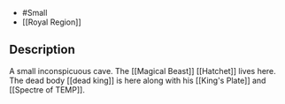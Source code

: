 - #Small
- [[Royal Region]]
## Description
A small inconspicuous cave.
The [[Magical Beast]] [[Hatchet]] lives here. The dead body [[dead king]] is here along with his [[King's Plate]] and [[Spectre of TEMP]].
